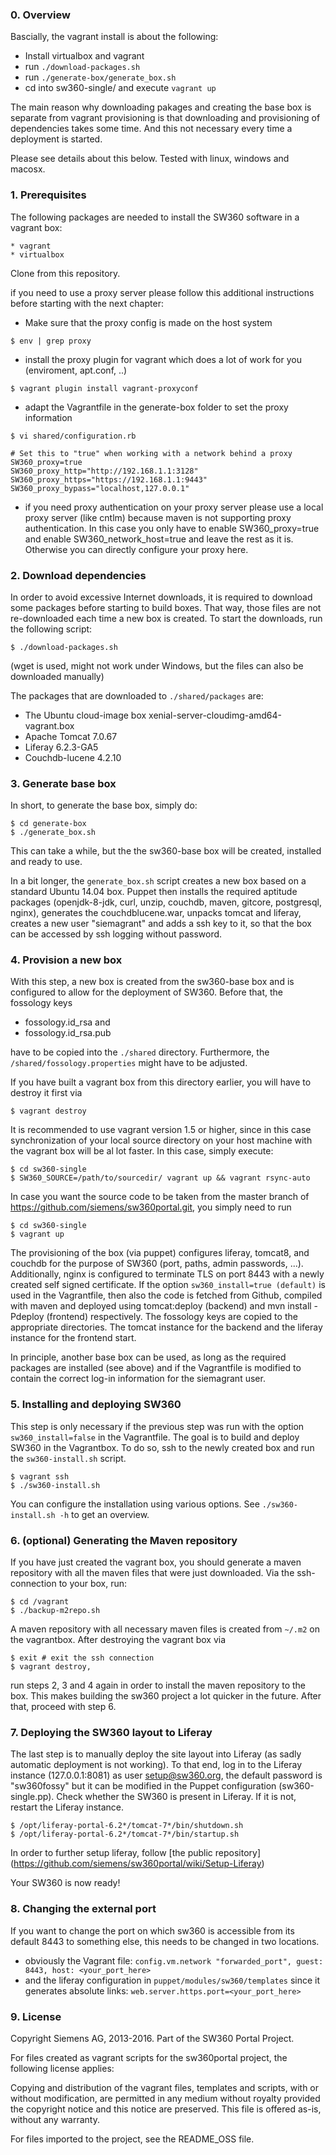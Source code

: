 ### 0. Overview

Bascially, the vagrant install is about the following:

* Install virtualbox and vagrant
* run ```./download-packages.sh```
* run ```./generate-box/generate_box.sh```
* cd into sw360-single/ and execute ```vagrant up```

The main reason why downloading pakages and creating the base box is separate
from vagrant provisioning is that downloading and provisioning of dependencies
takes some time. And this not necessary every time a deployment is started.

Please see details about this below. Tested with linux, windows and macosx.

### 1. Prerequisites

The following packages are needed to install the SW360 software in a vagrant box:

```
* vagrant
* virtualbox
``` 

Clone from this repository.

if you need to use a proxy server please follow this additional instructions before starting with the next chapter:

* Make sure that the proxy config is made on the host system
```
$ env | grep proxy
```
* install the proxy plugin for vagrant which does a lot of work for you (enviroment, apt.conf, ..)
```
$ vagrant plugin install vagrant-proxyconf
```
* adapt the Vagrantfile in the generate-box folder to set the proxy information
```
$ vi shared/configuration.rb
```
```
# Set this to "true" when working with a network behind a proxy
SW360_proxy=true
SW360_proxy_http="http://192.168.1.1:3128"
SW360_proxy_https="https://192.168.1.1:9443"
SW360_proxy_bypass="localhost,127.0.0.1"
```
* if you need proxy authentication on your proxy server please use a local proxy server (like cntlm) because maven is not supporting proxy authentication. In this case you only have to enable SW360_proxy=true and enable SW360_network_host=true and leave the rest as it is. Otherwise you can directly configure your proxy here.

### 2. Download dependencies


In order to avoid excessive Internet downloads, it is required to download some packages
before starting to build boxes. That way, those files are not re-downloaded each time a 
new box is created. To start the downloads, run the following script:

```
$ ./download-packages.sh
```


(wget is used, might not work under Windows, but the files can also be downloaded
manually)

The packages that are downloaded to `./shared/packages` are:
* The Ubuntu cloud-image box xenial-server-cloudimg-amd64-vagrant.box
* Apache Tomcat 7.0.67
* Liferay 6.2.3-GA5
* Couchdb-lucene 4.2.10

### 3. Generate base box


In short, to generate the base box, simply do:

```
$ cd generate-box
$ ./generate_box.sh
```

This can take a while, but the the sw360-base box will be created, installed and ready
to use.

In a bit longer, the `generate_box.sh` script creates a new box based on a standard Ubuntu 14.04 box. Puppet then installs the required aptitude packages (openjdk-8-jdk, curl, unzip, couchdb, maven, gitcore, postgresql, nginx), generates the couchdblucene.war, unpacks tomcat and liferay, creates a new user "siemagrant" and adds a ssh key to it, so that the box can be accessed by ssh logging without password.

### 4. Provision a new box


With this step, a new box is created from the sw360-base box and is configured to allow
for the deployment of SW360. Before that, the fossology keys 


* fossology.id_rsa and
* fossology.id_rsa.pub


have to be copied into the `./shared` directory. Furthermore, the `/shared/fossology.properties` might have to be adjusted.

If you have built a vagrant box from this directory earlier, you will have to destroy it first via

```
$ vagrant destroy
```

It is recommended to use vagrant version 1.5 or higher, since in this case synchronization of your local source directory on your host machine with the vagrant box will be al lot faster.
In this case, simply execute:

```
$ cd sw360-single
$ SW360_SOURCE=/path/to/sourcedir/ vagrant up && vagrant rsync-auto
```
In case you want the source code to be taken from the master branch of https://github.com/siemens/sw360portal.git, you simply need to run

```
$ cd sw360-single
$ vagrant up
```
The provisioning of the box (via puppet) configures liferay, tomcat8, and couchdb for the purpose of SW360 (port, paths, admin passwords, ...). 
Additionally, nginx is configured to terminate TLS on port 8443 with a newly created self signed certificate.
If the option `sw360_install=true (default)` is used in the Vagrantfile, then also the code is fetched from Github, compiled with maven and deployed using tomcat:deploy (backend) and mvn install -Pdeploy (frontend) respectively. The fossology keys are copied to the appropriate directories. The tomcat instance for the backend
and the liferay instance for the frontend start.

In principle, another base box can be used, as long as the required packages are installed
(see above) and if the Vagrantfile is modified to contain the correct log-in information
for the siemagrant user.

### 5. Installing and deploying SW360

This step is only necessary if the previous step was run with the option `sw360_install=false` in the Vagrantfile. The goal is to build and deploy SW360 in the Vagrantbox. To do so, ssh to the newly created
box and run the `sw360-install.sh` script.

```
$ vagrant ssh
$ ./sw360-install.sh
```
You can configure the installation using various options. See `./sw360-install.sh -h` to get an overview.

### 6. (optional) Generating the Maven repository

If you have just created the vagrant box, you should generate a maven repository with all the maven files that were just downloaded. Via the ssh-connection to your box, run:

```
$ cd /vagrant
$ ./backup-m2repo.sh
```
A maven repository with all necessary maven files is created from `~/.m2` on the vagrantbox. After destroying the vagrant box via

```
$ exit # exit the ssh connection
$ vagrant destroy,
```
run steps 2, 3 and 4 again in order to install the maven repository to the box. This makes building the sw360 project a lot quicker in the future. After that, proceed with step 6.

### 7. Deploying the SW360 layout to Liferay


The last step is to manually deploy the site layout into Liferay (as sadly automatic
deployment is not working). To that end, log in to the Liferay instance (127.0.0.1:8081) as user setup@sw360.org,
the default password is "sw360fossy" but it can be modified in the Puppet configuration (sw360-single.pp). Check
whether the SW360 is present in Liferay. If it is not, restart the Liferay instance. 

```
$ /opt/liferay-portal-6.2*/tomcat-7*/bin/shutdown.sh 
$ /opt/liferay-portal-6.2*/tomcat-7*/bin/startup.sh 
```
In order to further setup liferay, follow [the public repository] (https://github.com/siemens/sw360portal/wiki/Setup-Liferay)

Your SW360 is now ready!

### 8. Changing the external port

If you want to change the port on which sw360 is accessible from its default 8443 to something else, this needs to be changed in two locations.
  * obviously the Vagrant file: `config.vm.network "forwarded_port", guest: 8443, host: <your_port_here>`
  * and the liferay configuration in `puppet/modules/sw360/templates` since it generates absolute links: `web.server.https.port=<your_port_here>`

### 9. License

Copyright Siemens AG, 2013-2016. Part of the SW360 Portal Project.

For files created as vagrant scripts for the sw360portal project, the following license applies:

Copying and distribution of the vagrant files, templates and scripts, with or without modification,
are permitted in any medium without royalty provided the copyright
notice and this notice are preserved.  This file is offered as-is,
without any warranty.

For files imported to the project, see the README_OSS file.
